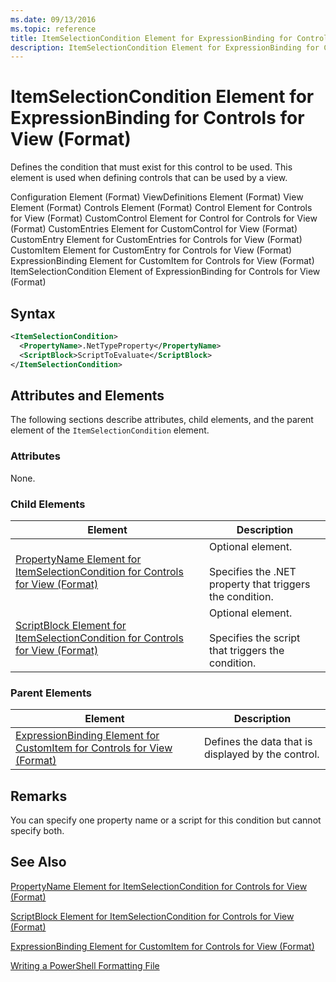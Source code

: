 ```yaml
---
ms.date: 09/13/2016
ms.topic: reference
title: ItemSelectionCondition Element for ExpressionBinding for Controls for View (Format)
description: ItemSelectionCondition Element for ExpressionBinding for Controls for View (Format)
---
```

# ItemSelectionCondition Element for ExpressionBinding for Controls for View (Format)

Defines the condition that must exist for this control to be used. This element is used when defining controls that can be used by a view.

Configuration Element (Format)
ViewDefinitions Element (Format)
View Element (Format)
Controls Element (Format)
Control Element for Controls for View (Format)
CustomControl Element for Control for Controls for View (Format)
CustomEntries Element for CustomControl for View (Format)
CustomEntry Element for CustomEntries for Controls for View (Format)
CustomItem Element for CustomEntry for Controls for View (Format)
ExpressionBinding Element for CustomItem for Controls for View (Format)
ItemSelectionCondition Element of ExpressionBinding for Controls for View (Format)

## Syntax

```xml
<ItemSelectionCondition>
  <PropertyName>.NetTypeProperty</PropertyName>
  <ScriptBlock>ScriptToEvaluate</ScriptBlock>
</ItemSelectionCondition>
```

## Attributes and Elements

The following sections describe attributes, child elements, and the parent element of the `ItemSelectionCondition` element.

### Attributes

None.

### Child Elements

|Element|Description|
|-------------|-----------------|
|[PropertyName Element for ItemSelectionCondition for Controls for View (Format)](./propertyname-element-for-itemselectioncondition-for-controls-for-view-format.md)|Optional element.<br /><br /> Specifies the .NET property that triggers the condition.|
|[ScriptBlock Element for ItemSelectionCondition for Controls for View (Format)](./scriptblock-element-for-itemselectioncondition-for-controls-for-view-format.md)|Optional element.<br /><br /> Specifies the script that triggers the condition.|

### Parent Elements

|Element|Description|
|-------------|-----------------|
|[ExpressionBinding Element for CustomItem for Controls for View (Format)](./expressionbinding-element-for-customitem-for-controls-for-view-format.md)|Defines the data that is displayed by the control.|

## Remarks

You can specify one property name or a script for this condition but cannot specify both.

## See Also

[PropertyName Element for ItemSelectionCondition for Controls for View (Format)](./propertyname-element-for-itemselectioncondition-for-controls-for-view-format.md)

[ScriptBlock Element for ItemSelectionCondition for Controls for View (Format)](./scriptblock-element-for-itemselectioncondition-for-controls-for-view-format.md)

[ExpressionBinding Element for CustomItem for Controls for View (Format)](./expressionbinding-element-for-customitem-for-controls-for-view-format.md)

[Writing a PowerShell Formatting File](./writing-a-powershell-formatting-file.md)
